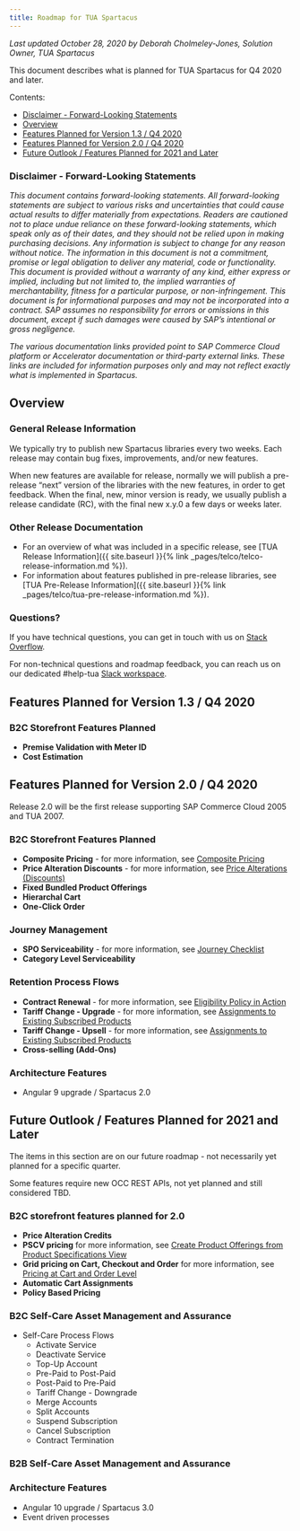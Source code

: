 ```yaml
---
title: Roadmap for TUA Spartacus
---
```


*Last updated October 28, 2020 by Deborah Cholmeley-Jones, Solution Owner, TUA Spartacus*

This document describes what is planned for TUA Spartacus for Q4 2020 and later.

Contents:

- [Disclaimer - Forward-Looking Statements](#disclaimer---forward-looking-statements)
- [Overview](#overview)
- [Features Planned for Version 1.3 / Q4 2020](#features-planned-for-version-13--q4-2020)
- [Features Planned for Version 2.0 / Q4 2020](#features-planned-for-version-20--q4-2020)
- [Future Outlook / Features Planned for 2021 and Later](#future-outlook--features-planned-for-2021-and-later)

### Disclaimer - Forward-Looking Statements

*This document contains forward-looking statements. All forward-looking statements are subject to various risks and uncertainties that could cause actual results to differ materially from expectations. Readers are cautioned not to place undue reliance on these forward-looking statements, which speak only as of their dates, and they should not be relied upon in making purchasing decisions. Any information is subject to change for any reason without notice. The information in this document is not a commitment, promise or legal obligation to deliver any material, code or functionality.  This document is provided without a warranty of any kind, either express or implied, including but not limited to, the implied warranties of merchantability, fitness for a particular purpose, or non-infringement. This document is for informational purposes and may not be incorporated into a contract. SAP assumes no responsibility for errors or omissions in this document, except if such damages were caused by SAP’s intentional or gross negligence.*

*The various documentation links provided point to SAP Commerce Cloud platform or Accelerator documentation or third-party external links. These links are included for information purposes only and may not reflect exactly what is implemented in Spartacus.*

## Overview

### General Release Information

We typically try to publish new Spartacus libraries every two weeks.  Each release may contain bug fixes, improvements, and/or new features.

When new features are available for release, normally we will publish a pre-release “next” version of the libraries with the new features, in order to get feedback. When the final, new, minor version is ready, we usually publish a release candidate (RC), with the final new x.y.0 a few days or weeks later.

### Other Release Documentation

- For an overview of what was included in a specific release, see [TUA Release Information]({{ site.baseurl }}{% link _pages/telco/telco-release-information.md %}).
- For information about features published in pre-release libraries, see [TUA Pre-Release Information]({{ site.baseurl }}{% link _pages/telco/tua-pre-release-information.md %}).

### Questions?

If you have technical questions, you can get in touch with us on [Stack Overflow](https://stackoverflow.com/questions/tagged/spartacus-storefront). 

For non-technical questions and roadmap feedback, you can reach us on our dedicated #help-tua [Slack workspace](https://join.slack.com/t/spartacus-storefront/shared_invite/enQtNDM1OTI3OTMwNjU5LTg1NGVjZmFkZjQzODc1MzFhMjc3OTZmMzIzYzg0YjMwODJiY2YxYjA5MTE5NjVmN2E5NjMxNjEzMGNlMDRjMjU).

## Features Planned for Version 1.3 / Q4 2020

### B2C Storefront Features Planned

- **Premise Validation with Meter ID** 
- **Cost Estimation**

## Features Planned for Version 2.0 / Q4 2020

Release 2.0 will be the first release supporting SAP Commerce Cloud 2005 and TUA 2007.

### B2C Storefront Features Planned

- **Composite Pricing** - for more information, see [Composite Pricing](https://help.sap.com/viewer/32f0086927f44c9ab1199f1dab8833cd/2007/en-US/2e0fa8602fff440ba756e1a0a8390ea3.html)
- **Price Alteration Discounts** - for more information, see [Price Alterations (Discounts)](https://help.sap.com/viewer/32f0086927f44c9ab1199f1dab8833cd/2007/en-US/61b21155624e4a498632964bc566e1eb.html)
- **Fixed Bundled Product Offerings**
- **Hierarchal Cart**
- **One-Click Order**

### Journey Management

- **SPO Serviceability** - for more information, see [Journey Checklist](https://help.sap.com/viewer/32f0086927f44c9ab1199f1dab8833cd/2007/en-US/39a59f20c92f4a0090c7ef2d007d623c.html)
- **Category Level Serviceability** 

### Retention Process Flows

- **Contract Renewal** - for more information, see [Eligibility Policy in Action](https://help.sap.com/viewer/32f0086927f44c9ab1199f1dab8833cd/2007/en-US/341e50fcd20149d68735656c5c1b1fff.html)
- **Tariff Change - Upgrade** - for more information, see [Assignments to Existing Subscribed Products](https://help.sap.com/viewer/c762d9007c5c4f38bafbe4788446983e/2007/en-US/b0c9085e723a4f289df9d83d7b2a52ba.html)
- **Tariff Change - Upsell** - for more information, see [Assignments to Existing Subscribed Products](https://help.sap.com/viewer/32f0086927f44c9ab1199f1dab8833cd/2007/en-US/db4426fef46d4db5996f8ed8501052a4.html)
- **Cross-selling (Add-Ons)**

### Architecture Features

- Angular 9 upgrade / Spartacus 2.0 
    
## Future Outlook / Features Planned for 2021 and Later

The items in this section are on our future roadmap - not necessarily yet planned for a specific quarter.

Some features require new OCC REST APIs, not yet planned and still considered TBD.

### B2C storefront features planned for 2.0

- **Price Alteration Credits** 
- **PSCV pricing** for more information, see [Create Product Offerings from Product Specifications View](https://help.sap.com/viewer/32f0086927f44c9ab1199f1dab8833cd/2007/en-US/a37d0f967d2c49d38314b328753c143e.html)
- **Grid pricing on Cart, Checkout and Order** for more information, see [Pricing at Cart and Order Level](https://help.sap.com/viewer/c762d9007c5c4f38bafbe4788446983e/2007/en-US/91a9faae27bb4a7f8baa46a57078cd61.html)
- **Automatic Cart Assignments**
- **Policy Based Pricing**

### B2C Self-Care Asset Management and Assurance

- Self-Care Process Flows
    - Activate Service
    - Deactivate Service
    - Top-Up Account
    - Pre-Paid to Post-Paid
    - Post-Paid to Pre-Paid
    - Tariff Change - Downgrade
    - Merge Accounts
    - Split Accounts
    - Suspend Subscription
    - Cancel Subscription
    - Contract Termination

### B2B Self-Care Asset Management and Assurance 

### Architecture Features

- Angular 10 upgrade / Spartacus 3.0
- Event driven processes
